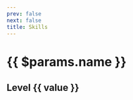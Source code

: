 ```yaml
---
prev: false
next: false
title: Skills
---
```


<script setup>
import { useData } from 'vitepress'

const { page } = useData()
</script>

<h1>{{ $params.name }}</h1>

<div v-for="(value, key) in $params.data">
  <h2>Level {{ value }}
    <ImageLink path="skills/" :name="$params.role + '-' + key" :alt="$frontmatter.key" />
  </h2>
</div>

<!-- <pre>{{ $params.skills }}</pre> -->
<!-- <pre>{{ $params.data }}</pre> -->
<!-- <pre>{{ page }}</pre> -->


